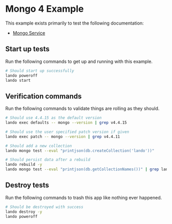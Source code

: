 # Mongo 4 Example

This example exists primarily to test the following documentation:

* [Mongo Service](https://docs.lando.dev/plugins/mongo)

## Start up tests

Run the following commands to get up and running with this example.

```bash
# Should start up successfully
lando poweroff
lando start
```

## Verification commands

Run the following commands to validate things are rolling as they should.

```bash
# Should use 4.4.15 as the default version
lando exec defaults -- mongo --version | grep v4.4.15

# Should use the user specified patch version if given
lando exec patch -- mongo --version | grep v4.4.11

# Should add a new collection
lando mongo test --eval "printjson(db.createCollection('lando'))"

# Should persist data after a rebuild
lando rebuild -y
lando mongo test --eval "printjson(db.getCollectionNames())" | grep lando
```

## Destroy tests

Run the following commands to trash this app like nothing ever happened.

```bash
# Should be destroyed with success
lando destroy -y
lando poweroff
```
